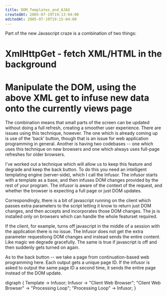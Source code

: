 ```yaml
---
title: DOM_Templates_and_AJAX
createdAt: 2005-07-19T19:13-04:00
editedAt: 2005-07-19T19:15-04:00
---
```



Part of the new Javascript craze is a combination of two things:
# XmlHttpGet - fetch XML/HTML in the background
# Manipulate the DOM, using the above XML get to infuse new data onto the currently views page

The combination means that small parts of the screen can be updated without doing a full refresh, creating a smoother user experience. There are issues using this technique, however. The one which is already coming up is use of the 'back' button, though that is an issue for web application programming in general. Another is having two codebases -- one which uses this technique on new browsers and one which always uses full-page refreshes for older browsers.

I've worked out a technique which will allow us to keep this feature and degrade and keep the back button. To do this you need an intelligent templating engine (server-side), which I call the Infusor. The infusor starts with a template as a base, and then infuses DOM changes provided by the rest of your program. The infusor is aware of the context of the request, and whether the browser is expecting a full page or just DOM updates.

Correspondingly, there is a bit of javascript running on the client which passes extra parameters to the script letting it know to return just DOM changes, and then accepts and incorporates those DOM changes. The js is installed only on browsers which can handle the whole featurset required.

If the client, for example, turns off javascript in the middle of a session with the application there is no issue. The Infusor does not get the extra parameter requestiong DOM changes and instead sends the entire content. Like magic we degrade gracefully. The same is true if javascript is off and then suddenly gets turned on again.

As to the back button -- we take a page from continuation-based web programming here. Each output gets a unique page ID. If the infusor is asked to output the same page ID a second time, it sends the entire page instead of the DOM update.

<graph>
digraph {
  Template -> Infusor;
  Infusor -> "Client Web Browser";
  "Client Web Browser" -> "Processing Loop";
  "Processing Loop" -> Infusor;
}
</graph>

